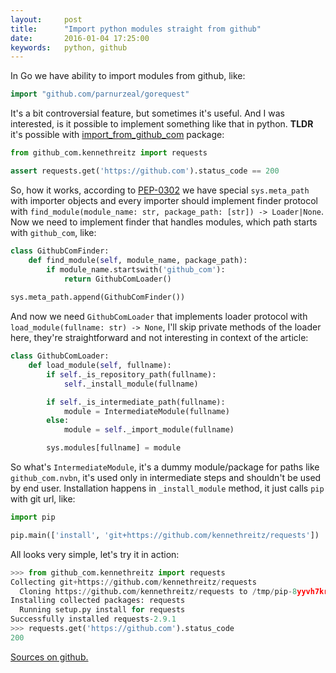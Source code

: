```yaml
---
layout:     post
title:      "Import python modules straight from github"
date:       2016-01-04 17:25:00
keywords:   python, github
---
```


In Go we have ability to import modules from github, like:

```go
import "github.com/parnurzeal/gorequest"
```

It's a bit controversial feature, but sometimes it's useful. And I
was interested, is it possible to implement something like that in python. **TLDR**
it's possible with [import\_from\_github\_com](https://github.com/nvbn/import_from_github_com)
package:

```python
from github_com.kennethreitz import requests

assert requests.get('https://github.com').status_code == 200
```

So, how it works, according to [PEP-0302](https://www.python.org/dev/peps/pep-0302/)
we have special `sys.meta_path` with importer objects and every importer
should implement finder protocol with `find_module(module_name: str, package_path: [str]) -> Loader|None`.
Now we need to implement finder that handles modules, 
which path starts with `github_com`, like:

```python
class GithubComFinder:
    def find_module(self, module_name, package_path):
        if module_name.startswith('github_com'):
            return GithubComLoader()
            
sys.meta_path.append(GithubComFinder())
```

And now we need `GithubComLoader` that implements loader protocol with `load_module(fullname: str) -> None`,
I'll skip private methods of the loader here, they're straightforward and not interesting in 
context of the article:

```python
class GithubComLoader:
    def load_module(self, fullname):
        if self._is_repository_path(fullname):
            self._install_module(fullname)

        if self._is_intermediate_path(fullname):
            module = IntermediateModule(fullname)
        else:
            module = self._import_module(fullname)

        sys.modules[fullname] = module
```

So what's `IntermediateModule`, it's a dummy module/package for paths like `github_com.nvbn`,
it's used only in intermediate steps and shouldn't be used by end user. Installation happens in
`_install_module` method, it just calls `pip` with git url, like:

```python
import pip

pip.main(['install', 'git+https://github.com/kennethreitz/requests'])
```

All looks very simple, let's try it in action:

```python
>>> from github_com.kennethreitz import requests
Collecting git+https://github.com/kennethreitz/requests
  Cloning https://github.com/kennethreitz/requests to /tmp/pip-8yyvh7kr-build
Installing collected packages: requests
  Running setup.py install for requests
Successfully installed requests-2.9.1
>>> requests.get('https://github.com').status_code
200
```

[Sources on github.](https://github.com/nvbn/import_from_github_com)
